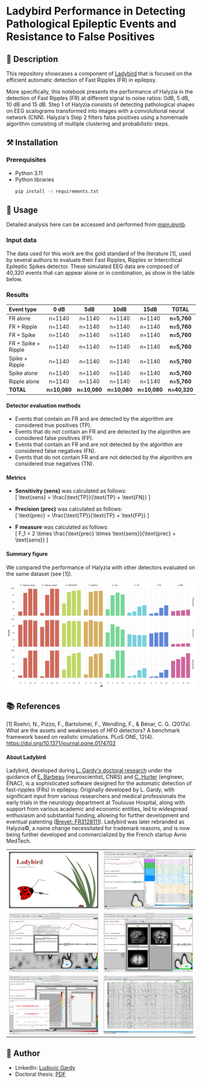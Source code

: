 # Ladybird Performance in Detecting Pathological Epileptic Events and Resistance to False Positives

## 📄 Description
This repository showcases a component of [Ladybird](#about-ladybird) that is focused on the efficient automatic detection of Fast Ripples (FR) in epilepsy.

More specifically, this notebook presents the performance of Halyzia in the detection of Fast Ripples (FR) at different signal to noise ratios: 0dB, 5 dB, 10 dB and 15 dB. Step 1 of Halyzia consists of detecting pathological shapes on EEG scalograms transformed into images with a convolutional neural network (CNN). Halyzia's Step 2 filters false positives using a homemade algorithm consisting of multiple clustering and probabilistic steps.

## ⚒️ Installation

### Prerequisites
- Python 3.11
- Python libraries
    ```sh
    pip install -r requirements.txt
    ```

## 📝 Usage
Detailed analysis here can be accessed and performed from [main.ipynb](https://github.com/LudovicGardy/halyzia_performance_steps/main.ipynb).

### Input data
The data used for this work are the gold standard of the literature [1], used by several authors to evaluate their Fast Ripples, Ripples or Intercritical Epileptic Spikes detector. These simulated EEG data are composed of 40,320 events that can appear alone or in combination, as show in the table below.

### Results
| Event type      | 0 dB | 5dB     | 10dB     | 15dB     | **TOTAL**     |
| :---        |    :----:   |    :----:     |    :----:     |    :----:     |    :----:     |
| FR alone      | n=1140 | n=1140     | n=1140     | n=1140     | **n=5,760**     |
| FR + Ripple      | n=1140 | n=1140     | n=1140     | n=1140     | **n=5,760**     |
| FR + Spike      | n=1140 | n=1140     | n=1140     | n=1140     | **n=5,760**     |
| FR + Spike + Ripple      | n=1140 | n=1140     | n=1140     | n=1140     | **n=5,760**     |
| Spike + Ripple      | n=1140 | n=1140     | n=1140     | n=1140     | **n=5,760**     |
| Spike alone      | n=1140 | n=1140     | n=1140     | n=1140     | **n=5,760**     |
| Ripple alone      | n=1140 | n=1140     | n=1140     | n=1140     | **n=5,760**     |
| **TOTAL**      | **n=10,080** | **n=10,080**     | **n=10,080**     | **n=10,080**     | **n=40,320**

#### Detector evaluation methods
- Events that contain an FR and are detected by the algorithm are considered true positives (TP). 
- Events that do not contain an FR and are detected by the algorithm are considered false positives (FP). 
- Events that contain an FR and are not detected by the algorithm are considered false negatives (FN). 
- Events that do not contain FR and are not detected by the algorithm are considered true negatives (TN). 

#### Metrics
- **Sensitivity (sens)** was calculated as follows:  
  \[
  \text{sens} = \frac{\text{TP}}{\text{TP} + \text{FN}}
  \]

- **Precision (prec)** was calculated as follows:  
  \[
  \text{prec} = \frac{\text{TP}}{\text{TP} + \text{FP}}
  \]

- **F measure** was calculated as follows:  
  \[
  F_1 = 2 \times \frac{\text{prec} \times \text{sens}}{\text{prec} + \text{sens}}
  \]

#### Summary figure
We compared the performance of Halyzia with other detectors evaluated on the same dataset (see [1]).

![](images/image1.png)

## 📚 References
[1] Roehri, N., Pizzo, F., Bartolomei, F., Wendling, F., & Bénar, C. G. (2017a). What are the assets and weaknesses of HFO detectors? A benchmark framework based on realistic simulations. PLoS ONE, 12(4). https://doi.org/10.1371/journal.pone.0174702

#### About Ladybird
Ladybird, developed during [L. Gardy's doctoral research](http://thesesups.ups-tlse.fr/5164/1/2021TOU30190.pdf) under the guidance of [E. Barbeau](https://cerco.cnrs.fr/page-perso-emmanuel-j-barbeau-ph-d/) (neuroscientist, CNRS) and [C. Hurter](http://recherche.enac.fr/~hurter/presentation.html) (engineer, ENAC), is a sophisticated software designed for the automatic detection of fast-ripples (FRs) in epilepsy. Originally developed by L. Gardy, with significant input from various researchers and medical professionals the early trials in the neurology department at Toulouse Hospital, along with support from various academic and economic entities, led to widespread enthusiasm and substantial funding, allowing for further development and eventual patenting ([Brevet: FR3128111](https://data.inpi.fr/brevets/FR3128111)). Ladybird was later rebranded as Halyzia©, a name change necessitated for trademark reasons, and is now being further developed and commercialized by the French startup Avrio MedTech.

<table style="width:100%;">
  <tr>
    <td style="width:50%;"><img src="images/ladybird1_v1.jpg" alt="Image 1" style="width:100%;"></td>
    <td style="width:50%;"><img src="images/ladybird2_v1.jpg" alt="Image 2" style="width:100%;"></td>
  </tr>
  <tr>
    <td style="width:50%;"><img src="images/ladybird3_v1.jpg" alt="Image 3" style="width:100%;"></td>
    <td style="width:50%;"><img src="images/ladybird4_v1.jpg" alt="Image 4" style="width:100%;"></td>
  </tr>
  <tr>
    <td style="width:50%;"><img src="images/ladybird5_v1.jpg" alt="Image 5" style="width:100%;"></td>
    <td style="width:50%;"><img src="images/ladybird6_v1.jpg" alt="Image 6" style="width:100%;"></td>
  </tr>
</table>

## 👤 Author
- LinkedIn: [Ludovic Gardy](https://www.linkedin.com/in/ludovic-gardy/)
- Doctoral thesis: [PDF](http://thesesups.ups-tlse.fr/5164/1/2021TOU30190.pdf)